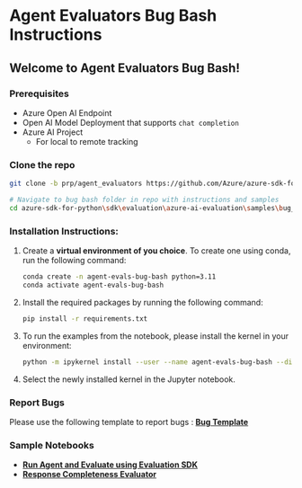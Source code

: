 # Agent Evaluators Bug Bash Instructions

## Welcome to Agent Evaluators Bug Bash!

### Prerequisites
- Azure Open AI Endpoint
- Open AI Model Deployment that supports `chat completion`
- Azure AI Project
  - For local to remote tracking

### Clone the repo
```bash
git clone -b prp/agent_evaluators https://github.com/Azure/azure-sdk-for-python

# Navigate to bug bash folder in repo with instructions and samples
cd azure-sdk-for-python\sdk\evaluation\azure-ai-evaluation\samples\bug_bash
```

### Installation Instructions:

1. Create a **virtual environment of you choice**. To create one using conda, run the following command:
    ```bash
    conda create -n agent-evals-bug-bash python=3.11
    conda activate agent-evals-bug-bash
    ```
2. Install the required packages by running the following command:
    ```bash
   pip install -r requirements.txt
    ```
3. To run the examples from the notebook, please install the kernel in your environment:
   ```bash
   python -m ipykernel install --user --name agent-evals-bug-bash --display-name "agent-evals-bug-bash"
   ```
4. Select the newly installed kernel in the Jupyter notebook.

### Report Bugs

Please use the following template to report bugs : [**Bug Template**](https://msdata.visualstudio.com/3adb301f-9ede-41f2-933b-fcd1a486ff7f/_workitems/create/Bug?templateId=9079923c-1e6d-4341-be65-a0665e17f0d7&ownerId=8d25f9a6-0175-4ac6-8d4e-c1e2702a635c)

### Sample Notebooks

- [**Run Agent and Evaluate using Evaluation SDK**](./agent_evaluation.ipynb)
- [**Response Completeness Evaluator**](./response_completeness.ipynb)
